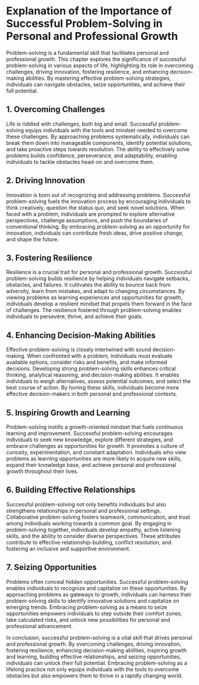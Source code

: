 Explanation of the Importance of Successful Problem-Solving in Personal and Professional Growth
========================================================================================================

Problem-solving is a fundamental skill that facilitates personal and professional growth. This chapter explores the significance of successful problem-solving in various aspects of life, highlighting its role in overcoming challenges, driving innovation, fostering resilience, and enhancing decision-making abilities. By mastering effective problem-solving strategies, individuals can navigate obstacles, seize opportunities, and achieve their full potential.

**1. Overcoming Challenges**
----------------------------

Life is riddled with challenges, both big and small. Successful problem-solving equips individuals with the tools and mindset needed to overcome these challenges. By approaching problems systematically, individuals can break them down into manageable components, identify potential solutions, and take proactive steps towards resolution. The ability to effectively solve problems builds confidence, perseverance, and adaptability, enabling individuals to tackle obstacles head-on and overcome them.

**2. Driving Innovation**
-------------------------

Innovation is born out of recognizing and addressing problems. Successful problem-solving fuels the innovation process by encouraging individuals to think creatively, question the status quo, and seek novel solutions. When faced with a problem, individuals are prompted to explore alternative perspectives, challenge assumptions, and push the boundaries of conventional thinking. By embracing problem-solving as an opportunity for innovation, individuals can contribute fresh ideas, drive positive change, and shape the future.

**3. Fostering Resilience**
---------------------------

Resilience is a crucial trait for personal and professional growth. Successful problem-solving builds resilience by helping individuals navigate setbacks, obstacles, and failures. It cultivates the ability to bounce back from adversity, learn from mistakes, and adapt to changing circumstances. By viewing problems as learning experiences and opportunities for growth, individuals develop a resilient mindset that propels them forward in the face of challenges. The resilience fostered through problem-solving enables individuals to persevere, thrive, and achieve their goals.

**4. Enhancing Decision-Making Abilities**
------------------------------------------

Effective problem-solving is closely intertwined with sound decision-making. When confronted with a problem, individuals must evaluate available options, consider risks and benefits, and make informed decisions. Developing strong problem-solving skills enhances critical thinking, analytical reasoning, and decision-making abilities. It enables individuals to weigh alternatives, assess potential outcomes, and select the best course of action. By honing these skills, individuals become more effective decision-makers in both personal and professional contexts.

**5. Inspiring Growth and Learning**
------------------------------------

Problem-solving instills a growth-oriented mindset that fuels continuous learning and improvement. Successful problem-solving encourages individuals to seek new knowledge, explore different strategies, and embrace challenges as opportunities for growth. It promotes a culture of curiosity, experimentation, and constant adaptation. Individuals who view problems as learning opportunities are more likely to acquire new skills, expand their knowledge base, and achieve personal and professional growth throughout their lives.

**6. Building Effective Relationships**
---------------------------------------

Successful problem-solving not only benefits individuals but also strengthens relationships in personal and professional settings. Collaborative problem-solving fosters teamwork, communication, and trust among individuals working towards a common goal. By engaging in problem-solving together, individuals develop empathy, active listening skills, and the ability to consider diverse perspectives. These attributes contribute to effective relationship-building, conflict resolution, and fostering an inclusive and supportive environment.

**7. Seizing Opportunities**
----------------------------

Problems often conceal hidden opportunities. Successful problem-solving enables individuals to recognize and capitalize on these opportunities. By approaching problems as gateways to growth, individuals can harness their problem-solving skills to identify innovative solutions and capitalize on emerging trends. Embracing problem-solving as a means to seize opportunities empowers individuals to step outside their comfort zones, take calculated risks, and unlock new possibilities for personal and professional advancement.

In conclusion, successful problem-solving is a vital skill that drives personal and professional growth. By overcoming challenges, driving innovation, fostering resilience, enhancing decision-making abilities, inspiring growth and learning, building effective relationships, and seizing opportunities, individuals can unlock their full potential. Embracing problem-solving as a lifelong practice not only equips individuals with the tools to overcome obstacles but also empowers them to thrive in a rapidly changing world.
